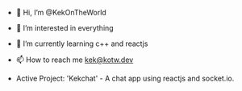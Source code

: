 - 👋 Hi, I’m @KekOnTheWorld
- 👀 I’m interested in everything
- 🌱 I’m currently learning c++ and reactjs
- 📫 How to reach me kek@kotw.dev

- Active Project: 'Kekchat' - A chat app using reactjs and socket.io.

<!---
KekOnTheWorld/KekOnTheWorld is a ✨ special ✨ repository because its `README.md` (this file) appears on your GitHub profile.
You can click the Preview link to take a look at your changes.
--->
